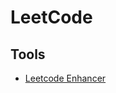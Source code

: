 # LeetCode

## Tools

[lc_enhancer]: https://chrome.google.com/webstore/detail/leetcode-enhancer/gcmncppaaebldbkgkcbojghpmpjkdlmp

* [Leetcode Enhancer][lc_enhancer]
